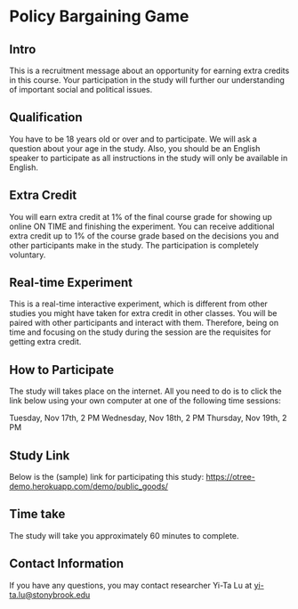 # Policy Bargaining Game

## Intro
This is a recruitment message about an opportunity for earning extra credits in this course. Your participation in the study will further our understanding of important social and political issues.

## Qualification
You have to be 18 years old or over and to participate. We will ask a question about your age in the study. Also, you should be an English speaker to participate as all instructions in the study will only be available in English.

## Extra Credit
You will earn extra credit at 1% of the final course grade for showing up online ON TIME and finishing the experiment. You can receive additional extra credit up to 1% of the course grade based on the decisions you and other participants make in the study. The participation is completely voluntary.

## Real-time Experiment
This is a real-time interactive experiment, which is different from other studies you might have taken for extra credit in other classes. You will be paired with other participants and interact with them. Therefore, being on time and focusing on the study during the session are the requisites for getting extra credit.

## How to Participate
The study will takes place on the internet. All you need to do is to click the link below using your own computer at one of the following time sessions:

Tuesday, Nov 17th, 2 PM
Wednesday, Nov 18th, 2 PM
Thursday, Nov 19th, 2 PM

## Study Link
Below is the (sample) link for participating this study: https://otree-demo.herokuapp.com/demo/public_goods/

## Time take
The study will take you approximately 60 minutes to complete.

## Contact Information
If you have any questions, you may contact researcher Yi-Ta Lu at yi-ta.lu@stonybrook.edu
